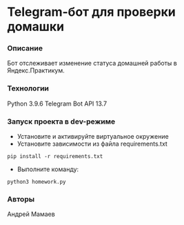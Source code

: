 # Telegram-бот для проверки домашки
### Описание
Бот отслеживает изменение статуса домашней работы в Яндекс.Практикум.
### Технологии
Python 3.9.6
Telegram Bot API 13.7
### Запуск проекта в dev-режиме
- Установите и активируйте виртуальное окружение
- Установите зависимости из файла requirements.txt
```
pip install -r requirements.txt
``` 
- Выполните команду:
```
python3 homework.py 
```
### Авторы
Андрей Мамаев
